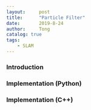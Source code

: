 ```yaml
---
layout:     post
title:      "Particle Filter"
date:       2019-8-24
author:     Tong
catalog: true
tags:
    - SLAM
---
```


### Introduction


### Implementation (Python)

### Implementation (C++)
